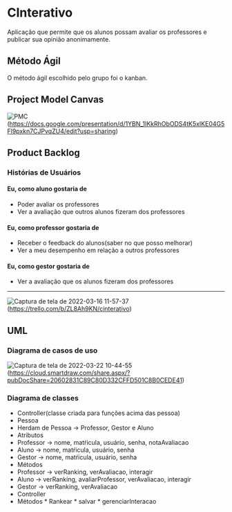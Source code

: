 # CInterativo
Aplicação que permite que os alunos possam avaliar  os professores e publicar sua opinião anonimamente.

## Método Ágil
O método ágil escolhido pelo grupo foi o kanban.

## Project Model Canvas
![PMC](https://user-images.githubusercontent.com/64909008/158611801-ef1bf08a-6df8-403d-a471-5906d28eb428.png)(https://docs.google.com/presentation/d/1YBN_1IKkRhObODS4tK5xIKE04G5Fl9pxkn7CJPvqZU4/edit?usp=sharing)
## Product Backlog
### Histórias de Usuários
#### Eu, como aluno gostaria de
*   Poder avaliar os professores
*   Ver a avaliação que outros alunos fizeram dos professores

#### Eu, como professor gostaria de
*   Receber o feedback do alunos(saber no que posso melhorar)
*   Ver a meu desempenho em relação a outros professores

#### Eu, como gestor gostaria de
*   Ver a avaliação que os alunos fizeram dos professores
-----------------------------------------------------------------
![Captura de tela de 2022-03-16 11-57-37](https://user-images.githubusercontent.com/64909008/158619813-9f884dba-e3ac-4408-8a33-fab7d2407a0c.png)(https://trello.com/b/ZL8Ah9KN/cinterativo)

## UML

### Diagrama de casos de uso
![Captura de tela de 2022-03-22 10-44-55](https://user-images.githubusercontent.com/64909008/159497478-c5ae98af-a7a5-4624-bf84-780426150347.png)
(https://cloud.smartdraw.com/share.aspx/?pubDocShare=20602831C89C80D332CFFD501C8B0CEDE41)

### Diagrama de classes
*   Controller(classe criada para funções acima das pessoa)
*   Pessoa
*   Herdam de Pessoa -> Professor, Gestor e Aluno
*   Atributos
  *   Professor -> nome, matŕicula, usuário, senha, notaAvaliacao
  *   Aluno -> nome, matŕicula, usuário, senha 
  *   Gestor -> nome, matŕicula, usuário, senha
*   Métodos
  *   Professor -> verRanking, verAvaliacao, interagir
  *   Aluno -> verRanking, avaliarProfessor, verAvaliacao, interagir
  *   Gestor -> verRanking, verAvaliacao    
*   Controller
  *   Métodos
    *   Rankear
    *   salvar
    *   gerenciarInteracao
